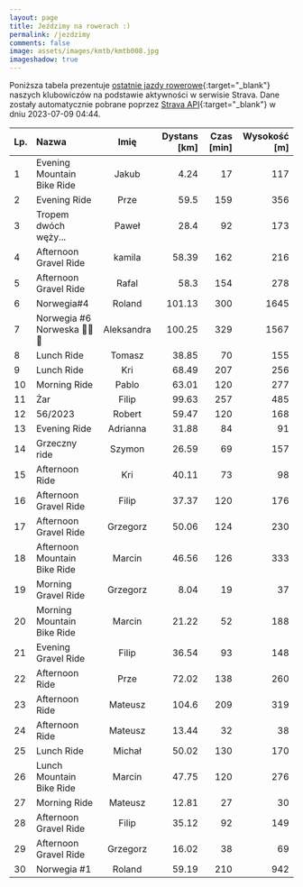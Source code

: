 ```yaml
---
layout: page
title: Jeździmy na rowerach :)
permalink: /jezdzimy
comments: false
image: assets/images/kmtb/kmtb008.jpg
imageshadow: true
---
```


Poniższa tabela prezentuje [ostatnie jazdy rowerowe](https://www.strava.com/clubs/336381){:target="_blank"} naszych klubowiczów na podstawie aktywności w serwisie Strava. Dane zostały automatycznie pobrane poprzez [Strava API](https://developers.strava.com/docs/reference/#api-Clubs-getClubActivitiesById){:target="_blank"} w dniu 2023-07-09 04:44.

Lp. | Nazwa | Imię | Dystans [km] | Czas [min] | Wysokość [m]
:--- | :--- | :---: | ---: | ---: | ---:
1|Evening Mountain Bike Ride|Jakub|4.24|17|117
2|Evening Ride|Prze|59.5|159|356
3|Tropem dwóch węży...|Paweł|28.4|92|173
4|Afternoon Gravel Ride|kamila|58.39|162|216
5|Afternoon Gravel Ride|Rafal|58.3|154|278
6|Norwegia#4|Roland|101.13|300|1645
7|Norwegia #6 Norweska 💯💥😎|Aleksandra|100.25|329|1567
8|Lunch Ride|Tomasz|38.85|70|155
9|Lunch Ride|Kri|68.49|207|256
10|Morning Ride|Pablo|63.01|120|277
11|Żar|Filip|99.63|257|485
12|56/2023|Robert|59.47|120|168
13|Evening Ride|Adrianna|31.88|84|91
14|Grzeczny ride|Szymon|26.59|69|157
15|Afternoon Ride|Kri|40.11|73|98
16|Afternoon Gravel Ride|Filip|37.37|120|176
17|Afternoon Gravel Ride|Grzegorz|50.06|124|230
18|Afternoon Mountain Bike Ride|Marcin|46.56|126|333
19|Morning Gravel Ride|Grzegorz|8.04|19|37
20|Morning Mountain Bike Ride|Marcin|21.22|52|188
21|Evening Gravel Ride|Filip|36.54|93|148
22|Afternoon Ride|Prze|72.02|138|260
23|Afternoon Ride|Mateusz|104.6|209|319
24|Afternoon Ride|Mateusz|13.44|32|38
25|Lunch Ride|Michał|50.02|130|170
26|Lunch Mountain Bike Ride|Marcin|47.75|120|276
27|Morning Ride|Mateusz|12.81|27|30
28|Afternoon Gravel Ride|Filip|35.12|92|149
29|Afternoon Gravel Ride|Grzegorz|16.02|38|69
30|Norwegia #1|Roland|59.19|210|942

